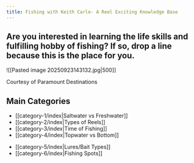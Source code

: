 ```yaml
---
title: Fishing with Keith Carle- A Reel Exciting Knowledge Base
---
```

## Are you interested in learning the life skills and fulfilling hobby of fishing? If so, drop a line because this is the place for you.

![[Pasted image 20250923143132.jpg|500]]

Courtesy of Paramount Destinations
## Main Categories

* [[category-1/index|Saltwater vs Freshwater]]
* [[category-2/index|Types of Reels]]
* [[category-3/index|Time of Fishing]]
* [[category-4/index|Topwater vs Bottom]]
- [[category-5/index|Lures/Bait Types]]
- [[category-6/index|Fishing Spots]]

